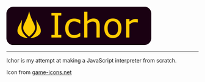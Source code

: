 ![](icons/ichor_github_banner.png)

---

Ichor is my attempt at making a JavaScript interpreter from scratch.

Icon from [game-icons.net](https://game-icons.net/1x1/sbed/fire.html)